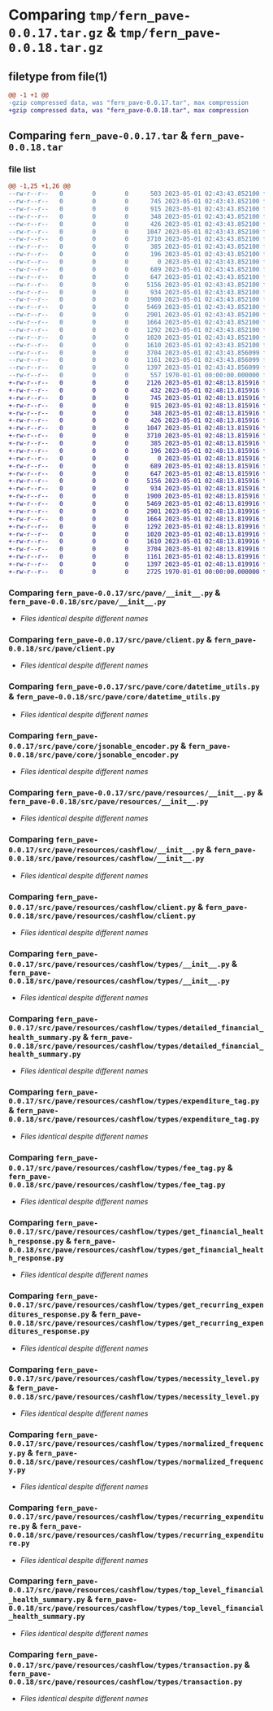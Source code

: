 # Comparing `tmp/fern_pave-0.0.17.tar.gz` & `tmp/fern_pave-0.0.18.tar.gz`

## filetype from file(1)

```diff
@@ -1 +1 @@
-gzip compressed data, was "fern_pave-0.0.17.tar", max compression
+gzip compressed data, was "fern_pave-0.0.18.tar", max compression
```

## Comparing `fern_pave-0.0.17.tar` & `fern_pave-0.0.18.tar`

### file list

```diff
@@ -1,25 +1,26 @@
--rw-r--r--   0        0        0      503 2023-05-01 02:43:43.852100 fern_pave-0.0.17/pyproject.toml
--rw-r--r--   0        0        0      745 2023-05-01 02:43:43.852100 fern_pave-0.0.17/src/pave/__init__.py
--rw-r--r--   0        0        0      915 2023-05-01 02:43:43.852100 fern_pave-0.0.17/src/pave/client.py
--rw-r--r--   0        0        0      348 2023-05-01 02:43:43.852100 fern_pave-0.0.17/src/pave/core/__init__.py
--rw-r--r--   0        0        0      426 2023-05-01 02:43:43.852100 fern_pave-0.0.17/src/pave/core/api_error.py
--rw-r--r--   0        0        0     1047 2023-05-01 02:43:43.852100 fern_pave-0.0.17/src/pave/core/datetime_utils.py
--rw-r--r--   0        0        0     3710 2023-05-01 02:43:43.852100 fern_pave-0.0.17/src/pave/core/jsonable_encoder.py
--rw-r--r--   0        0        0      385 2023-05-01 02:43:43.852100 fern_pave-0.0.17/src/pave/core/remove_none_from_headers.py
--rw-r--r--   0        0        0      196 2023-05-01 02:43:43.852100 fern_pave-0.0.17/src/pave/environment.py
--rw-r--r--   0        0        0        0 2023-05-01 02:43:43.852100 fern_pave-0.0.17/src/pave/py.typed
--rw-r--r--   0        0        0      689 2023-05-01 02:43:43.852100 fern_pave-0.0.17/src/pave/resources/__init__.py
--rw-r--r--   0        0        0      647 2023-05-01 02:43:43.852100 fern_pave-0.0.17/src/pave/resources/cashflow/__init__.py
--rw-r--r--   0        0        0     5156 2023-05-01 02:43:43.852100 fern_pave-0.0.17/src/pave/resources/cashflow/client.py
--rw-r--r--   0        0        0      934 2023-05-01 02:43:43.852100 fern_pave-0.0.17/src/pave/resources/cashflow/types/__init__.py
--rw-r--r--   0        0        0     1900 2023-05-01 02:43:43.852100 fern_pave-0.0.17/src/pave/resources/cashflow/types/detailed_financial_health_summary.py
--rw-r--r--   0        0        0     5469 2023-05-01 02:43:43.852100 fern_pave-0.0.17/src/pave/resources/cashflow/types/expenditure_tag.py
--rw-r--r--   0        0        0     2901 2023-05-01 02:43:43.852100 fern_pave-0.0.17/src/pave/resources/cashflow/types/fee_tag.py
--rw-r--r--   0        0        0     1664 2023-05-01 02:43:43.852100 fern_pave-0.0.17/src/pave/resources/cashflow/types/get_financial_health_response.py
--rw-r--r--   0        0        0     1292 2023-05-01 02:43:43.852100 fern_pave-0.0.17/src/pave/resources/cashflow/types/get_recurring_expenditures_response.py
--rw-r--r--   0        0        0     1020 2023-05-01 02:43:43.852100 fern_pave-0.0.17/src/pave/resources/cashflow/types/necessity_level.py
--rw-r--r--   0        0        0     1610 2023-05-01 02:43:43.852100 fern_pave-0.0.17/src/pave/resources/cashflow/types/normalized_frequency.py
--rw-r--r--   0        0        0     3704 2023-05-01 02:43:43.856099 fern_pave-0.0.17/src/pave/resources/cashflow/types/recurring_expenditure.py
--rw-r--r--   0        0        0     1161 2023-05-01 02:43:43.856099 fern_pave-0.0.17/src/pave/resources/cashflow/types/top_level_financial_health_summary.py
--rw-r--r--   0        0        0     1397 2023-05-01 02:43:43.856099 fern_pave-0.0.17/src/pave/resources/cashflow/types/transaction.py
--rw-r--r--   0        0        0      557 1970-01-01 00:00:00.000000 fern_pave-0.0.17/PKG-INFO
+-rw-r--r--   0        0        0     2126 2023-05-01 02:48:13.815916 fern_pave-0.0.18/README.md
+-rw-r--r--   0        0        0      432 2023-05-01 02:48:13.815916 fern_pave-0.0.18/pyproject.toml
+-rw-r--r--   0        0        0      745 2023-05-01 02:48:13.815916 fern_pave-0.0.18/src/pave/__init__.py
+-rw-r--r--   0        0        0      915 2023-05-01 02:48:13.815916 fern_pave-0.0.18/src/pave/client.py
+-rw-r--r--   0        0        0      348 2023-05-01 02:48:13.815916 fern_pave-0.0.18/src/pave/core/__init__.py
+-rw-r--r--   0        0        0      426 2023-05-01 02:48:13.815916 fern_pave-0.0.18/src/pave/core/api_error.py
+-rw-r--r--   0        0        0     1047 2023-05-01 02:48:13.815916 fern_pave-0.0.18/src/pave/core/datetime_utils.py
+-rw-r--r--   0        0        0     3710 2023-05-01 02:48:13.815916 fern_pave-0.0.18/src/pave/core/jsonable_encoder.py
+-rw-r--r--   0        0        0      385 2023-05-01 02:48:13.815916 fern_pave-0.0.18/src/pave/core/remove_none_from_headers.py
+-rw-r--r--   0        0        0      196 2023-05-01 02:48:13.815916 fern_pave-0.0.18/src/pave/environment.py
+-rw-r--r--   0        0        0        0 2023-05-01 02:48:13.815916 fern_pave-0.0.18/src/pave/py.typed
+-rw-r--r--   0        0        0      689 2023-05-01 02:48:13.815916 fern_pave-0.0.18/src/pave/resources/__init__.py
+-rw-r--r--   0        0        0      647 2023-05-01 02:48:13.815916 fern_pave-0.0.18/src/pave/resources/cashflow/__init__.py
+-rw-r--r--   0        0        0     5156 2023-05-01 02:48:13.815916 fern_pave-0.0.18/src/pave/resources/cashflow/client.py
+-rw-r--r--   0        0        0      934 2023-05-01 02:48:13.815916 fern_pave-0.0.18/src/pave/resources/cashflow/types/__init__.py
+-rw-r--r--   0        0        0     1900 2023-05-01 02:48:13.815916 fern_pave-0.0.18/src/pave/resources/cashflow/types/detailed_financial_health_summary.py
+-rw-r--r--   0        0        0     5469 2023-05-01 02:48:13.819916 fern_pave-0.0.18/src/pave/resources/cashflow/types/expenditure_tag.py
+-rw-r--r--   0        0        0     2901 2023-05-01 02:48:13.819916 fern_pave-0.0.18/src/pave/resources/cashflow/types/fee_tag.py
+-rw-r--r--   0        0        0     1664 2023-05-01 02:48:13.819916 fern_pave-0.0.18/src/pave/resources/cashflow/types/get_financial_health_response.py
+-rw-r--r--   0        0        0     1292 2023-05-01 02:48:13.819916 fern_pave-0.0.18/src/pave/resources/cashflow/types/get_recurring_expenditures_response.py
+-rw-r--r--   0        0        0     1020 2023-05-01 02:48:13.819916 fern_pave-0.0.18/src/pave/resources/cashflow/types/necessity_level.py
+-rw-r--r--   0        0        0     1610 2023-05-01 02:48:13.819916 fern_pave-0.0.18/src/pave/resources/cashflow/types/normalized_frequency.py
+-rw-r--r--   0        0        0     3704 2023-05-01 02:48:13.819916 fern_pave-0.0.18/src/pave/resources/cashflow/types/recurring_expenditure.py
+-rw-r--r--   0        0        0     1161 2023-05-01 02:48:13.819916 fern_pave-0.0.18/src/pave/resources/cashflow/types/top_level_financial_health_summary.py
+-rw-r--r--   0        0        0     1397 2023-05-01 02:48:13.819916 fern_pave-0.0.18/src/pave/resources/cashflow/types/transaction.py
+-rw-r--r--   0        0        0     2725 1970-01-01 00:00:00.000000 fern_pave-0.0.18/PKG-INFO
```

### Comparing `fern_pave-0.0.17/src/pave/__init__.py` & `fern_pave-0.0.18/src/pave/__init__.py`

 * *Files identical despite different names*

### Comparing `fern_pave-0.0.17/src/pave/client.py` & `fern_pave-0.0.18/src/pave/client.py`

 * *Files identical despite different names*

### Comparing `fern_pave-0.0.17/src/pave/core/datetime_utils.py` & `fern_pave-0.0.18/src/pave/core/datetime_utils.py`

 * *Files identical despite different names*

### Comparing `fern_pave-0.0.17/src/pave/core/jsonable_encoder.py` & `fern_pave-0.0.18/src/pave/core/jsonable_encoder.py`

 * *Files identical despite different names*

### Comparing `fern_pave-0.0.17/src/pave/resources/__init__.py` & `fern_pave-0.0.18/src/pave/resources/__init__.py`

 * *Files identical despite different names*

### Comparing `fern_pave-0.0.17/src/pave/resources/cashflow/__init__.py` & `fern_pave-0.0.18/src/pave/resources/cashflow/__init__.py`

 * *Files identical despite different names*

### Comparing `fern_pave-0.0.17/src/pave/resources/cashflow/client.py` & `fern_pave-0.0.18/src/pave/resources/cashflow/client.py`

 * *Files identical despite different names*

### Comparing `fern_pave-0.0.17/src/pave/resources/cashflow/types/__init__.py` & `fern_pave-0.0.18/src/pave/resources/cashflow/types/__init__.py`

 * *Files identical despite different names*

### Comparing `fern_pave-0.0.17/src/pave/resources/cashflow/types/detailed_financial_health_summary.py` & `fern_pave-0.0.18/src/pave/resources/cashflow/types/detailed_financial_health_summary.py`

 * *Files identical despite different names*

### Comparing `fern_pave-0.0.17/src/pave/resources/cashflow/types/expenditure_tag.py` & `fern_pave-0.0.18/src/pave/resources/cashflow/types/expenditure_tag.py`

 * *Files identical despite different names*

### Comparing `fern_pave-0.0.17/src/pave/resources/cashflow/types/fee_tag.py` & `fern_pave-0.0.18/src/pave/resources/cashflow/types/fee_tag.py`

 * *Files identical despite different names*

### Comparing `fern_pave-0.0.17/src/pave/resources/cashflow/types/get_financial_health_response.py` & `fern_pave-0.0.18/src/pave/resources/cashflow/types/get_financial_health_response.py`

 * *Files identical despite different names*

### Comparing `fern_pave-0.0.17/src/pave/resources/cashflow/types/get_recurring_expenditures_response.py` & `fern_pave-0.0.18/src/pave/resources/cashflow/types/get_recurring_expenditures_response.py`

 * *Files identical despite different names*

### Comparing `fern_pave-0.0.17/src/pave/resources/cashflow/types/necessity_level.py` & `fern_pave-0.0.18/src/pave/resources/cashflow/types/necessity_level.py`

 * *Files identical despite different names*

### Comparing `fern_pave-0.0.17/src/pave/resources/cashflow/types/normalized_frequency.py` & `fern_pave-0.0.18/src/pave/resources/cashflow/types/normalized_frequency.py`

 * *Files identical despite different names*

### Comparing `fern_pave-0.0.17/src/pave/resources/cashflow/types/recurring_expenditure.py` & `fern_pave-0.0.18/src/pave/resources/cashflow/types/recurring_expenditure.py`

 * *Files identical despite different names*

### Comparing `fern_pave-0.0.17/src/pave/resources/cashflow/types/top_level_financial_health_summary.py` & `fern_pave-0.0.18/src/pave/resources/cashflow/types/top_level_financial_health_summary.py`

 * *Files identical despite different names*

### Comparing `fern_pave-0.0.17/src/pave/resources/cashflow/types/transaction.py` & `fern_pave-0.0.18/src/pave/resources/cashflow/types/transaction.py`

 * *Files identical despite different names*

